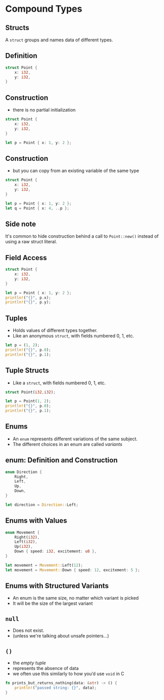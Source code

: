 # Compound Types

## Structs

A `struct` groups and names data of different types.

## Definition

```rust []
struct Point {
    x: i32,
    y: i32,
}
```

## Construction

-   there is no partial initialization

```rust [1-4|6]
struct Point {
    x: i32,
    y: i32,
}

let p = Point { x: 1, y: 2 };
```

## Construction

-   but you can copy from an existing variable of the same type

```rust [7]
struct Point {
    x: i32,
    y: i32,
}

let p = Point { x: 1, y: 2 };
let q = Point { x: 4, ..p };
```

## Side note

It's common to hide construction behind a call to `Point::new()` instead
of using a raw struct literal.

## Field Access

```rust [1-4|6|7-8]
struct Point {
    x: i32,
    y: i32,
}

let p = Point { x: 1, y: 2 };
println!("{}", p.x);
println!("{}", p.y);
```

## Tuples

* Holds values of different types together.
* Like an anonymous `struct`, with fields numbered 0, 1, etc.

```rust [1|2-3]
let p = (1, 2);
println!("{}", p.0);
println!("{}", p.1);
```

## Tuple Structs

* Like a `struct`, with fields numbered 0, 1, etc.

```rust [1|3|4-5]
struct Point(i32,i32);

let p = Point(1, 2);
println!("{}", p.0);
println!("{}", p.1);
```
## Enums

* An `enum` represents different variations of the same subject.
* The different choices in an enum are called *variants*

<!--
-   stress that enums are an "either or" type: you can only have one
    variant at a time (you’re not accumulating data as with structs)
-   stress that you can only have the variants, not the enum itself
    (i.e. `Movement::Left`. but not `Movement`)
-->

## enum: Definition and Construction

```rust [1-6|8]
enum Direction {
    Right,
    Left,
    Up,
    Down,
}

let direction = Direction::Left;
```

## Enums with Values

```rust [1-6|2-4|5|8|9]
enum Movement {
    Right(i32),
    Left(i32),
    Up(i32),
    Down { speed: i32, excitement: u8 },
}

let movement = Movement::Left(12);
let movement = Movement::Down { speed: 12, excitement: 5 };
```

## Enums with Structured Variants

-   An enum is the same size, no matter which variant is picked
-   It will be the size of the largest variant

## `null`

* Does not exist.
* (unless we're talking about unsafe pointers...)

## `()`

-   the *empty tuple*
-   represents the absence of data
-   we often use this similarly to how you’d use `void` in C

```rust
fn prints_but_returns_nothing(data: &str) -> () {
    println!("passed string: {}", data);
}
```
